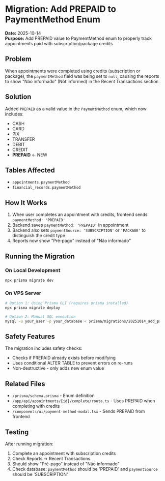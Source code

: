 # Migration: Add PREPAID to PaymentMethod Enum

**Date:** 2025-10-14  
**Purpose:** Add PREPAID value to PaymentMethod enum to properly track appointments paid with subscription/package credits

## Problem
When appointments were completed using credits (subscription or package), the `paymentMethod` field was being set to `null`, causing the reports to show "Não informado" (Not informed) in the Recent Transactions section.

## Solution
Added `PREPAID` as a valid value in the `PaymentMethod` enum, which now includes:
- CASH
- CARD
- PIX
- TRANSFER
- DEBIT
- CREDIT
- **PREPAID** ← NEW

## Tables Affected
- `appointments.paymentMethod`
- `financial_records.paymentMethod`

## How It Works
1. When user completes an appointment with credits, frontend sends `paymentMethod: 'PREPAID'`
2. Backend saves `paymentMethod: 'PREPAID'` in appointment
3. Backend also sets `paymentSource: 'SUBSCRIPTION'` or `'PACKAGE'` to distinguish the credit type
4. Reports now show "Pré-pago" instead of "Não informado"

## Running the Migration

### On Local Development
```bash
npx prisma migrate dev
```

### On VPS Server
```bash
# Option 1: Using Prisma CLI (requires prisma installed)
npx prisma migrate deploy

# Option 2: Manual SQL execution
mysql -u your_user -p your_database < prisma/migrations/20251014_add_prepaid_to_payment_method/migration.sql
```

## Safety Features
The migration includes safety checks:
- Checks if PREPAID already exists before modifying
- Uses conditional ALTER TABLE to prevent errors on re-runs
- Non-destructive - only adds new enum value

## Related Files
- `/prisma/schema.prisma` - Enum definition
- `/app/api/appointments/[id]/complete/route.ts` - Uses PREPAID when completing with credits
- `/components/ui/payment-method-modal.tsx` - Sends PREPAID from frontend

## Testing
After running migration:
1. Complete an appointment with subscription credits
2. Check Reports → Recent Transactions
3. Should show "Pré-pago" instead of "Não informado"
4. Check database: `paymentMethod` should be 'PREPAID' and `paymentSource` should be 'SUBSCRIPTION'
